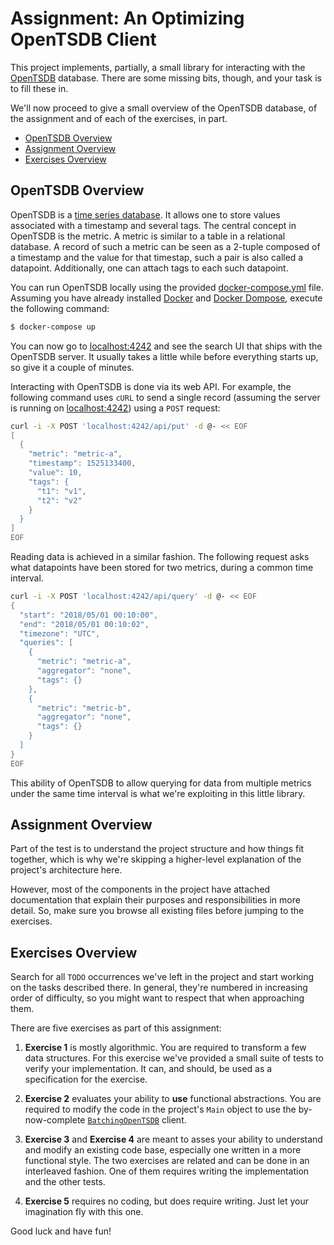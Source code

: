 # Assignment: An Optimizing OpenTSDB Client

This project implements, partially, a small library for interacting with the
[OpenTSDB][0] database. There are some missing bits, though, and your task is
to fill these in.

We'll now proceed to give a small overview of the OpenTSDB database, of the
assignment and of each of the exercises, in part.

  - [OpenTSDB Overview](#opentsdb-overview)
  - [Assignment Overview](#assignment-overview)
  - [Exercises Overview](#exercises-overview)

## OpenTSDB Overview

OpenTSDB is a [time series database][1]. It allows one to store values associated
with a timestamp and several tags. The central concept in OpenTSDB is the
metric. A metric is similar to a table in a relational database. A record of
such a metric can be seen as a 2-tuple composed of a timestamp and the value
for that timestap, such a pair is also called a datapoint. Additionally, one can
attach tags to each such datapoint.

You can run OpenTSDB locally using the provided [docker-compose.yml](./docker-compose.yml)
file. Assuming you have already installed [Docker](https://www.docker.com/get-started)
and [Docker Dompose](https://docs.docker.com/compose/install/), execute the following
command:

```bash
$ docker-compose up
```

You can now go to [localhost:4242](http://localhost:4242) and see the search UI
that ships with the OpenTSDB server. It usually takes a little while before
everything starts up, so give it a couple of minutes.

Interacting with OpenTSDB is done via its web API. For example, the following
command uses `cURL` to send a single record (assuming the server is running on
[localhost:4242](http://localhost:4242)) using a `POST` request:

```bash
curl -i -X POST 'localhost:4242/api/put' -d @- << EOF
[
  {
    "metric": "metric-a",
    "timestamp": 1525133400,
    "value": 10,
    "tags": {
      "t1": "v1",
      "t2": "v2"
    }
  }
]
EOF
```

Reading data is achieved in a similar fashion. The following request asks what
datapoints have been stored for two metrics, during a common time interval.

```bash
curl -i -X POST 'localhost:4242/api/query' -d @- << EOF
{
  "start": "2018/05/01 00:10:00",
  "end": "2018/05/01 00:10:02",
  "timezone": "UTC",
  "queries": [
    {
      "metric": "metric-a",
      "aggregator": "none",
      "tags": {}
    },
    {
      "metric": "metric-b",
      "aggregator": "none",
      "tags": {}
    }
  ]
}
EOF
```

This ability of OpenTSDB to allow querying for data from multiple metrics under
the same time interval is what we're exploiting in this little library.

## Assignment Overview

Part of the test is to understand the project structure and how things fit
together, which is why we're skipping a higher-level explanation of the
project's architecture here.

However, most of the components in the project have attached documentation that
explain their purposes and responsibilities in more detail. So, make sure you
browse all existing files before jumping to the exercises.

## Exercises Overview

Search for all `TODO` occurrences we've left in the project and start working
on the tasks described there. In general, they're numbered in increasing order
of difficulty, so you might want to respect that when approaching them.

There are five exercises as part of this assignment:

  1. **Exercise 1** is mostly algorithmic. You are required to transform a
  few data structures. For this exercise we've provided a small suite of tests
  to verify your implementation. It can, and should, be used as a specification
  for the exercise.

  2. **Exercise 2** evaluates your ability to **use** functional abstractions.
  You are required to modify the code in the project's `Main` object to use the
  by-now-complete [`BatchingOpenTSDB`](./src/main/scala/eloquentix/opentsdb/BatchingOpenTSDB.scala)
  client.

  3. **Exercise 3** and **Exercise 4** are meant to asses your ability to
  understand and modify an existing code base, especially one written in a more
  functional style. The two exercises are related and can be done in an
  interleaved fashion. One of them requires writing the implementation and the
  other tests.

  4. **Exercise 5** requires no coding, but does require writing. Just let your
  imagination fly with this one.

Good luck and have fun!

[0]: http://opentsdb.net
[1]: https://en.wikipedia.org/wiki/Time_series_database
